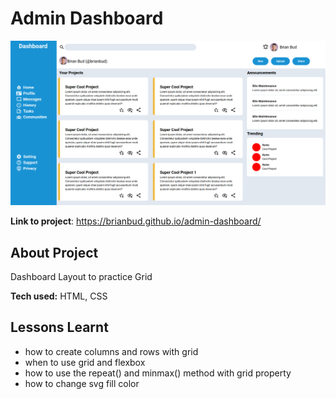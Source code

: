 # Admin Dashboard

![signup form page](./icons/screenshot.png.png)

**Link to project**: https://brianbud.github.io/admin-dashboard/

## About Project

Dashboard Layout to practice Grid

**Tech used:** HTML, CSS

## Lessons Learnt

- how to create columns and rows with grid
- when to use grid and flexbox
- how to use the repeat() and minmax() method with grid property
- how to change svg fill color
